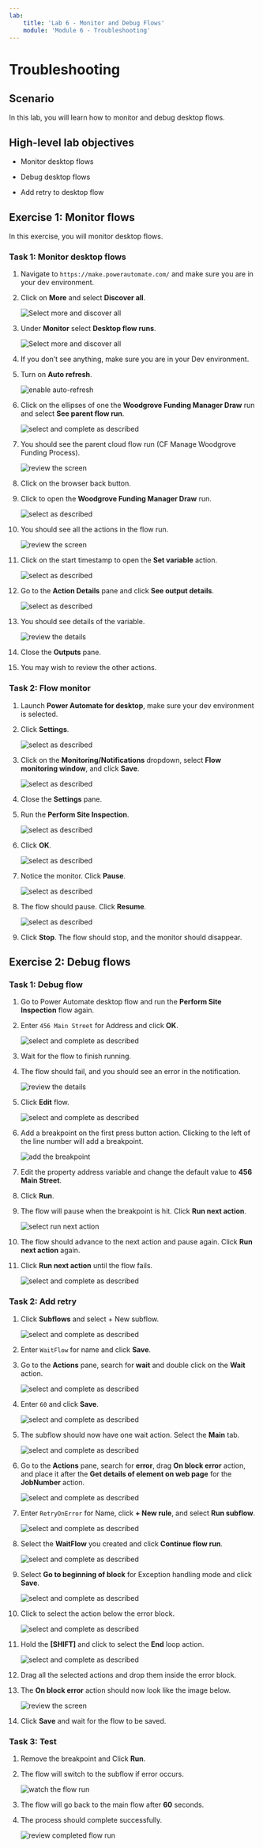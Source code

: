 ```yaml
---
lab:
    title: 'Lab 6 - Monitor and Debug Flows'
    module: 'Module 6 - Troubleshooting'
---
```


# Troubleshooting

## Scenario

In this lab, you will learn how to monitor and debug desktop flows.

## High-level lab objectives

-   Monitor desktop flows

-   Debug desktop flows

-   Add retry to desktop flow

## Exercise 1: Monitor flows

In this exercise, you will monitor desktop flows.

### Task 1: Monitor desktop flows

1.  Navigate to `https://make.powerautomate.com/` and make sure you are in your
    dev environment.

2.  Click on **More** and select **Discover all**.

    ![Select more and discover all](media/5e8317996ac8033bd70cea66e5cd7165.png)

1.  Under **Monitor** select **Desktop flow runs**.

    ![Select more and discover all](media/1adebc11c9da70ab46af8d61da1dbd4a.png)

1.  If you don’t see anything, make sure you are in your Dev environment.

1.  Turn on **Auto refresh**.

    ![enable auto-refresh](media/eb68fabcb57f195eb615eaae1f72fe5b.png)

1.  Click on the ellipses of one the **Woodgrove Funding Manager Draw** run and
    select **See parent flow run**.

    ![select and complete as described](media/fd28dc20c2e904089efc9ed99ec917ab.png)

1.  You should see the parent cloud flow run (CF Manage Woodgrove Funding
    Process).

    ![review the screen](media/parent_cloud_flow_run.png)

1.  Click on the browser back button.

1.  Click to open the **Woodgrove Funding Manager Draw** run.

    ![select as described](media/7a6a8b388671cc32119f1955b3b218d8.png)

1.  You should see all the actions in the flow run.

    ![review the screen](media/dcc55a0291d94548c13cd9c78be74a62.png)

1.  Click on the start timestamp to open the **Set variable** action.

    ![select as described](media/4e3288ea6d25d5ea60ecfc7eb271d70c.png)

1.  Go to the **Action Details** pane and click **See output details**.

    ![select as described](media/bebbd8ffdc45356d81f8f7d93e3136d4.png)

1.  You should see details of the variable.

    ![review the details](media/9cb25f4ae5219c00615769de1efc1310.png)

1.  Close the **Outputs** pane.

1.  You may wish to review the other actions.

### Task 2: Flow monitor

1.  Launch **Power Automate for desktop**, make sure your dev environment is
    selected.

1.  Click **Settings**.

    ![select as described](media/982f61d30e17a6788e9172bfd571b8f9.png)

1.  Click on the **Monitoring/Notifications** dropdown, select **Flow monitoring
    window**, and click **Save**.

    ![select as described](media/a9fa9c12ea4d5ffb48ac9efc4e6cc809.png)

1.  Close the **Settings** pane.

1.  Run the **Perform Site Inspection**.

    ![select as described](media/7264b6872f119ea28643e98d51431cd5.png)

1.  Click **OK**.

    ![select as described](media/dda716c489ffe5d3a13b16e154da9c53.png)

1.  Notice the monitor. Click **Pause**.

    ![select as described](media/3c000846a04268bc9b17e525b0f12258.png)

1.  The flow should pause. Click **Resume**.

    ![select as described](media/5e49ec14c39cef8c08c0c225fb840395.png)

1.  Click **Stop**. The flow should stop, and the monitor should disappear.

## Exercise 2: Debug flows

### Task 1: Debug flow

1.  Go to Power Automate desktop flow and run the **Perform Site Inspection**
    flow again.

1.  Enter `456 Main Street` for Address and click **OK**.

    ![select and complete as described](media/01543e6950e233c2aa51050089ffe854.png)

1.  Wait for the flow to finish running.

1.  The flow should fail, and you should see an error in the notification.

    ![review the details](media/15bc31b4e1448743e2f4b47f6a21310c.png)

1.  Click **Edit** flow.

    ![select and complete as described](media/34acf27cc8cf7e7c478dd86d2b8b3974.png)

1.  Add a breakpoint on the first press button action. Clicking to the left of
    the line number will add a breakpoint.

    ![add the breakpoint](media/7afca236941e78cee137952da76b0f5e.png)

1.  Edit the property address variable and change the default value to **456
    Main Street**.

1.  Click **Run**.

1.  The flow will pause when the breakpoint is hit. Click **Run next action**.

    ![select run next action](media/1c61285eaee539b49044462bc0d52232.png)

1.  The flow should advance to the next action and pause again. Click **Run next
    action** again.

1.  Click **Run next action** until the flow fails.

    ![select and complete as described](media/ee239859a57deac83217c70c2502a2ab.png)

### Task 2: Add retry

1.  Click **Subflows** and select + New subflow.

    ![select and complete as described](media/1b907a6febdde8dea4c486546d4bca54.png)

1.  Enter `WaitFlow` for name and click **Save**.

1.  Go to the **Actions** pane, search for **wait** and double click on the
    **Wait** action.

    ![select and complete as described](media/2f8229bc5d24f9d2ba893508856e1998.png)

1.  Enter `60` and click **Save**.

    ![select and complete as described](media/14bdfcf4576ec25b2b2b7b2a0472f931.png)

1.  The subflow should now have one wait action. Select the **Main** tab.

    ![select and complete as described](media/131d77ab2026e4fb520438a0d3ba5143.png)

1.  Go to the **Actions** pane, search for **error**, drag **On block error**
    action, and place it after the **Get details of element on web page** for
    the **JobNumber** action.

    ![select and complete as described](media/7818d7c97e433ad759a7ced7a0e82855.png)

1.  Enter `RetryOnError` for Name, click **+ New rule**, and select **Run subflow**.

    ![select and complete as described](media/6818fb875b17deec40cf47a440d78769.png)

1.  Select the **WaitFlow** you created and click **Continue flow run**.

    ![select and complete as described](media/ea75a2bb840bc33790888340bc9236ac.png)

1.  Select **Go to beginning of block** for Exception handling mode and click
    **Save**.

    ![select and complete as described](media/5bd61421a1d2ef412c80fdc257690c84.png)

1.  Click to select the action below the error block.

    ![select and complete as described](media/54ea14565ad1d7d8f235856f21246c73.png)

1.  Hold the **[SHIFT]** and click to select the **End** loop action.

    ![select and complete as described](media/92591580fba8345234ddc396bfd2b32b.png)

1.  Drag all the selected actions and drop them inside the error block.

1.  The **On block error** action should now look like the image below.

    ![review the screen](media/f73e32dcd98503fe8e79a9295626970c.png)

1.  Click **Save** and wait for the flow to be saved.

### Task 3: Test

1.  Remove the breakpoint and Click **Run**.

1.  The flow will switch to the subflow if error occurs.

    ![watch the flow run](media/003a17ab8c06a5e905f7737e54d11146.png)

1.  The flow will go back to the main flow after **60** seconds.

1.  The process should complete successfully.

    ![review completed flow run](media/d48585e4861de21295c1122558994487.png)
